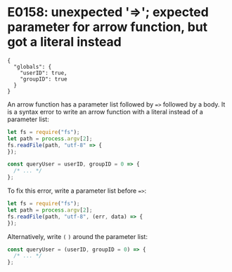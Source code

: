 # E0158: unexpected '=>'; expected parameter for arrow function, but got a literal instead

```config-for-examples
{
  "globals": {
    "userID": true,
    "groupID": true
  }
}
```

An arrow function has a parameter list followed by `=>` followed by a body. It
is a syntax error to write an arrow function with a literal instead of a
parameter list:

```javascript
let fs = require("fs");
let path = process.argv[2];
fs.readFile(path, "utf-8" => {
});

const queryUser = userID, groupID = 0 => {
  /* ... */
};
```

To fix this error, write a parameter list before `=>`:

```javascript
let fs = require("fs");
let path = process.argv[2];
fs.readFile(path, "utf-8", (err, data) => {
});
```

Alternatively, write `(` `)` around the parameter list:

```javascript
const queryUser = (userID, groupID = 0) => {
  /* ... */
};
```
